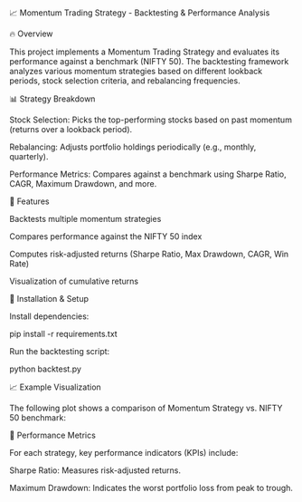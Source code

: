 📈 Momentum Trading Strategy - Backtesting & Performance Analysis

🔥 Overview

This project implements a Momentum Trading Strategy and evaluates its performance against a benchmark (NIFTY 50). The backtesting framework analyzes various momentum strategies based on different lookback periods, stock selection criteria, and rebalancing frequencies.

📊 Strategy Breakdown

Stock Selection: Picks the top-performing stocks based on past momentum (returns over a lookback period).

Rebalancing: Adjusts portfolio holdings periodically (e.g., monthly, quarterly).

Performance Metrics: Compares against a benchmark using Sharpe Ratio, CAGR, Maximum Drawdown, and more.

🚀 Features

Backtests multiple momentum strategies

Compares performance against the NIFTY 50 index

Computes risk-adjusted returns (Sharpe Ratio, Max Drawdown, CAGR, Win Rate)

Visualization of cumulative returns

📌 Installation & Setup

Install dependencies:

pip install -r requirements.txt

Run the backtesting script:

python backtest.py

📈 Example Visualization

The following plot shows a comparison of Momentum Strategy vs. NIFTY 50 benchmark:



🔎 Performance Metrics

For each strategy, key performance indicators (KPIs) include:

Sharpe Ratio: Measures risk-adjusted returns.

Maximum Drawdown: Indicates the worst portfolio loss from peak to trough.
